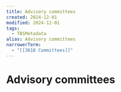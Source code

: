 ```yaml
---
title: Advisory committees
created: 2024-12-01
modified: 2024-12-01
tags:
  - TBSMetadata
alias: Advisory committees
narrowerTerm:
  - "[[3618 Committees]]"
---
```

# Advisory committees
